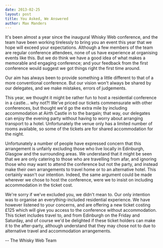 ```yaml
--- 
date: 2013-02-25
layout: post
title: You Asked, We Answered
author: Max Manders
---
```

It's been almost a year since the inaugural Whisky Web conference, and the team have
been working tirelessly to bring you an event this year that we hope will exceed your
expectations.  Although a few members of the team are regular conference attendees, none
of us have experience at organising events like this.  But we do think we have a good idea
of what makes a memorable and engaging conference; and your feedback from the first
conference would suggest we got things right the first time around.
<!--more-->
Our aim has always been to provide something a little different to that of a more
conventional conference.  But our vision won't always be shared by our delegates, and we
make mistakes, errors of judgements.

This year, we thought it might be rather fun to host a residential conference in a
castle... why not?!  We've priced our tickets commensurate with other conferences, but
thought we'd go the extra mile by including accommodation at Airth Castle in to the
bargain; that way, our delegates can enjoy the evening party without having to worry about
arranging transport to a hotel.  Unfortunately the venue only has a limited number of
rooms available, so some of the tickets are for shared accommodation for the night.

Unfortunately a number of people have expressed concern that this arrangement is unfairly
excluding those who live locally in Edinburgh, Glasgow and the surrounding areas.  We
understand that it might be seen that we are only catering to those who are travelling
from afar, and ignoring those who may want to attend the conference but not the party,
and instead make their own arrangements to travel home or to an alternative hotel.  This
certainly wasn't our intention.  Indeed, the same argument could be made wherever we chose
to host the conference, were we to insist on including accommodation in the ticket cost.

We're sorry if we've excluded you, we didn't mean to.  Our only intention was to organise
an everything-included residential experience.  We have however listened to your concerns,
and are offering a new ticket costing &pound;125 which will give you access to the
conference without accommodation.  This ticket includes travel to, and from Edinburgh on
the Friday and Saturday, and of course we'd be delighted if these ticket holders can make
it to the after-party, although understand that they may chose not to due to alternative
travel and accommodation arrangements.

-- The Whisky Web Team
